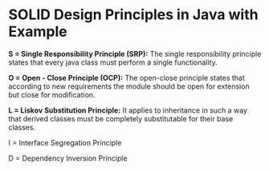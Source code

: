 # SOLID Design Principles in Java with Example

**S = Single Responsibility Principle (SRP):** The single responsibility principle states that every java class must perform a single functionality.


**O = Open - Close Principle (OCP):** The open-close principle states that according to new requirements the module should be open for extension but close for modification.

**L = Liskov Substitution Principle:** It applies to inheritance in such a way that derived classes must be completely substitutable for their base classes. 

I = Interface Segregation Principle

D = Dependency Inversion Principle
